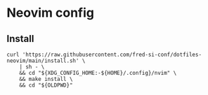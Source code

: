# Neovim config
## Install
```shell
curl 'https://raw.githubusercontent.com/fred-si-conf/dotfiles-neovim/main/install.sh' \
    | sh - \
    && cd "${XDG_CONFIG_HOME:-${HOME}/.config}/nvim" \
    && make install \
    && cd "${OLDPWD}"
```